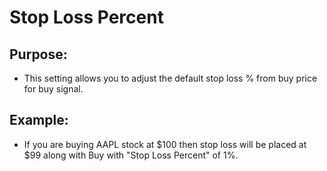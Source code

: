 # Stop Loss Percent

## Purpose: 

- This setting allows you to adjust the default stop loss % from buy price for buy signal.

## Example:

- If you are buying AAPL stock at $100 then stop loss will be placed at $99 along with Buy with "Stop Loss Percent" of 1%.

